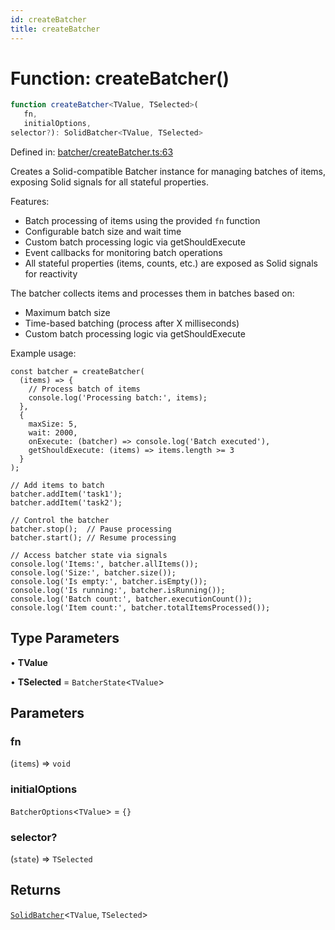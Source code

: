 ```yaml
---
id: createBatcher
title: createBatcher
---
```


<!-- DO NOT EDIT: this page is autogenerated from the type comments -->

# Function: createBatcher()

```ts
function createBatcher<TValue, TSelected>(
   fn, 
   initialOptions, 
selector?): SolidBatcher<TValue, TSelected>
```

Defined in: [batcher/createBatcher.ts:63](https://github.com/TanStack/pacer/blob/main/packages/solid-pacer/src/batcher/createBatcher.ts#L63)

Creates a Solid-compatible Batcher instance for managing batches of items, exposing Solid signals for all stateful properties.

Features:
- Batch processing of items using the provided `fn` function
- Configurable batch size and wait time
- Custom batch processing logic via getShouldExecute
- Event callbacks for monitoring batch operations
- All stateful properties (items, counts, etc.) are exposed as Solid signals for reactivity

The batcher collects items and processes them in batches based on:
- Maximum batch size
- Time-based batching (process after X milliseconds)
- Custom batch processing logic via getShouldExecute

Example usage:
```tsx
const batcher = createBatcher(
  (items) => {
    // Process batch of items
    console.log('Processing batch:', items);
  },
  {
    maxSize: 5,
    wait: 2000,
    onExecute: (batcher) => console.log('Batch executed'),
    getShouldExecute: (items) => items.length >= 3
  }
);

// Add items to batch
batcher.addItem('task1');
batcher.addItem('task2');

// Control the batcher
batcher.stop();  // Pause processing
batcher.start(); // Resume processing

// Access batcher state via signals
console.log('Items:', batcher.allItems());
console.log('Size:', batcher.size());
console.log('Is empty:', batcher.isEmpty());
console.log('Is running:', batcher.isRunning());
console.log('Batch count:', batcher.executionCount());
console.log('Item count:', batcher.totalItemsProcessed());
```

## Type Parameters

• **TValue**

• **TSelected** = `BatcherState`\<`TValue`\>

## Parameters

### fn

(`items`) => `void`

### initialOptions

`BatcherOptions`\<`TValue`\> = `{}`

### selector?

(`state`) => `TSelected`

## Returns

[`SolidBatcher`](../../interfaces/solidbatcher.md)\<`TValue`, `TSelected`\>
